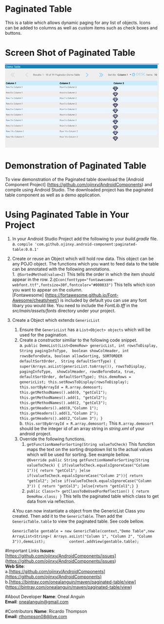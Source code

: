 # Paginated Table 
This is a table which allows dynamic paging for any list of objects. Icons can be added to columns
as well as custom items such as check boxes and buttons.

# Screen Shot of Paginated Table 
<img src="https://raw.githubusercontent.com/ojinxy/AndroidComponents/master/ScreenShotPaginatedTable.png"/>

# Demonstration of Paginated Table
To view demonstration of the Paginated table download the [Android Component Project]
(https://github.com/ojinxy/AndroidComponents) and compile
using Android Studio. The downloaded project has the paginated table component as well as a 
demo application.

# Using Paginated Table in Your Project
1. In your Android Studio Project add the following to your <i>build.gradle</i> file.  
    a. `compile 'com.github.ojinxy.android-component:paginated-table:0.0.1'`  
    
2. Create or reuse an Object which will hold row data. This object can be any POJO object. The
functions which you want to feed data to the table can be annotated with the following annotations.  
    1.` @SortedMethod(value=2)` This tells the order in which the item should appear in the row.
    2.`@Icon(fonttype="fontawesome-webfont.ttf",fontsize=30f,fontcolor="#000033")` This tells 
    which icon you want to appear on the column.  
    [Fontawesome] (https://fortawesome.github.io/Font-Awesome/cheatsheet/) is included by 
    default you can use any
    font libary you would like. You need to include the <i>FontLib.tff</i> in the 
    <i>src/main/assets/fonts</i> directory under your project. 
3. Create a Object which extends `GenericList`  
    1. Ensure the `GenericList` has a `List<Object> objects` which will be used for the pagination.
    2. Create a constructor similiar to the following code snippet.  
        a.  `public DemoList(List<DemoRow> genericList, int rowsToDisplay, String pagingInfoType, 
        boolean showColHeader, int rowsBeforeData, boolean allowSorting, SORTORDER defaultSortOrder, 
        String defaultSortType) {
                  super(Arrays.asList(genericList.toArray()), rowsToDisplay, pagingInfoType, 
                  showColHeader, rowsBeforeData, true, defaultSortOrder, defaultSortType);
                  this.demoRows = genericList;
                  this.setRowsToDisplay(rowsToDisplay);
                  this.sortByArrayId = R.array.demosort;
                  this.getMethodNames().add(0, "getCol1");
                  this.getMethodNames().add(1, "getCol2");
                  this.getMethodNames().add(2, "getCol3");
                  this.getHeaders().add(0,"Column 1");
                  this.getHeaders().add(1,"Column 2");
                  this.getHeaders().add(2,"Column 3");
              }`  
          b. `this.sortByArrayId = R.array.demosort;` This `R.array.demosort` should be the integer 
          id of an array string in <i>string.xml</i> of your android project.  
     3. Override the following functions.  
        1. `getFunctionNameForSorting(String valueToCheck)` 
        This function maps the text on the sorting dropdown list to the actual values which will 
        be used for sorting. See example bellow.  
        `@Override
               public String getFunctionNameForSorting(String valueToCheck) {
                   if(valueToCheck.equalsIgnoreCase("Column 1")){
                       return "getCol1";
                   }else if(valueToCheck.equalsIgnoreCase("Column 2")){
                       return "getCol2";
                   }else if(valueToCheck.equalsIgnoreCase("Column 3")) {
                       return "getCol3";
                   }else{return "getCol1";}
               }`
        2. `public Class<?> getClassToBeUsedForReflection() {
                     return DemoRow.class;
                 }` This tells the paginated table which class to get data from via reflection.
                   
    4.You can now instantiate a object from the GenericList Class you created. Then add it to the 
    `GenericTable`. Then add the `GenericTable.table` to view the paginated table. See code bellow.   
    
    `GenericTable gentable = new GenericTable(context,"Demo Table",new ArrayList<String>(
              Arrays.asList("Column 1", "Column 2", "Column 3")),demoList);          
                content.addView(gentable.table);`
     
#Important Links
<b>Issues</b>:
[https://github.com/ojinxy/AndroidComponents/issues]
(https://github.com/ojinxy/AndroidComponents/issues)  
<b>Web Site</b>:  
    a.[https://github.com/ojinxy/AndroidComponents](https://github.com/ojinxy/AndroidComponents)  
    b.[https://bintray.com/onealanguin/maven/paginated-table/view] 
    (https://bintray.com/onealanguin/maven/paginated-table/view)
    
    

#About Developer
<b>Name</b>: Oneal Anguin  
<b>Email</b>: onealanguin@gmail.com

#Contributors
<b>Name</b>: Ricardo Thompson  
<b>Email</b>: rthompson08@live.com

              
